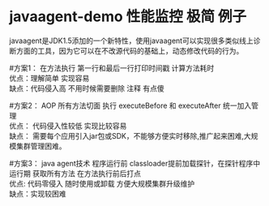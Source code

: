# javaagent-demo   性能监控 极简 例子


javaagent是JDK1.5添加的一个新特性，使用javaagent可以实现很多类似线上诊断方面的工具，因为它可以在不改源代码的基础上，动态修改代码的行为。


#方案1： 在方法执行 第一行和最后一行打印时间戳 计算方法耗时<br>
优点：理解简单 实现容易<br>
缺点：代码侵入高 不用时候需要删除 注释  有点傻<br>



#方案2： AOP  所有方法切面 执行 executeBefore 和  executeAfter 统一加入管理<br>
优点： 代码侵入性较低  实现比较容易<br>
缺点： 需要每个应用引入jar包或SDK，不能够方便实时移除,推广起来困难,大规模集群管理困难。<br>

#方案3：  java agent技术  程序运行前 classloader提前加载探针，在探针程序中运行期 获取所有方法 在方法执行前后打点<br>
优点: 代码零侵入 随时使用或卸载 方便大规模集群升级维护<br>
缺点：实现较困难<br>


